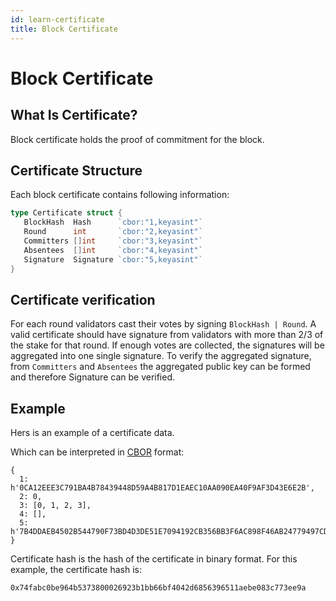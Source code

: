 ```yaml
---
id: learn-certificate
title: Block Certificate
---
```


# Block Certificate

## What Is Certificate?

Block certificate holds the proof of commitment for the block.


## Certificate Structure

Each block certificate contains following information:

```go
type Certificate struct {
   BlockHash  Hash      `cbor:"1,keyasint"`
   Round      int       `cbor:"2,keyasint"`
   Committers []int     `cbor:"3,keyasint"`
   Absentees  []int     `cbor:"4,keyasint"`
   Signature  Signature `cbor:"5,keyasint"`
}
```

## Certificate verification

For each round validators cast their votes by signing `BlockHash | Round`. A valid certificate
should have signature from validators with more than 2/3 of the stake for that round. If enough
votes are collected, the signatures will be aggregated into one single signature. To verify the
aggregated signature, from `Committers` and `Absentees` the aggregated public key can be formed and
therefore Signature can be verified.

## Example

Hers is an example of a certificate data.

<hexdump bytes="a50158200ca12eee3c791ba4b78439448d59a4b817d1eaec10aa090ea40f9af3d43e6e2b020003840001020304800558307b4ddaeb4502b544790f73bd4d3de51e7094192cb356bb3f6ac898f46ab24779497cd3226a6025f81c5b56474a5cbd84" />

Which can be interpreted in
[CBOR](http://cbor.me/?bytes=a50158200ca12eee3c791ba4b78439448d59a4b817d1eaec10aa090ea40f9af3d43e6e2b020003840001020304800558307b4ddaeb4502b544790f73bd4d3de51e7094192cb356bb3f6ac898f46ab24779497cd3226a6025f81c5b56474a5cbd84)
format:

```
{
  1: h'0CA12EEE3C791BA4B78439448D59A4B817D1EAEC10AA090EA40F9AF3D43E6E2B',
  2: 0,
  3: [0, 1, 2, 3],
  4: [],
  5: h'7B4DDAEB4502B544790F73BD4D3DE51E7094192CB356BB3F6AC898F46AB24779497CD3226A6025F81C5B56474A5CBD84'
}
```

Certificate hash is the hash of the certificate in binary format. For this example, the certificate hash is:

```
0x74fabc0be964b5373800026923b1bb66bf4042d6856396511aebe083c773ee9a
```
